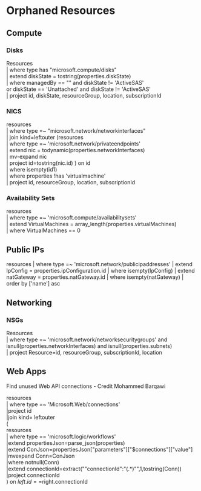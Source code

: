 # Orphaned Resources

## Compute
### Disks
Resources    
| where type has "microsoft.compute/disks"   
| extend diskState = tostring(properties.diskState)  
| where managedBy == "" and diskState != 'ActiveSAS'  
or diskState == 'Unattached' and diskState != 'ActiveSAS'   
| project id, diskState, resourceGroup, location, subscriptionId


### NICS
resources  
| where type =~ "microsoft.network/networkinterfaces"  
| join kind=leftouter (resources  
| where type =~ 'microsoft.network/privateendpoints'  
| extend nic = todynamic(properties.networkInterfaces)  
| mv-expand nic  
| project id=tostring(nic.id) ) on id  
| where isempty(id1)  
| where properties !has 'virtualmachine'    
| project id, resourceGroup, location, subscriptionId  


### Availability Sets

resources  
| where type =~ 'microsoft.compute/availabilitysets'  
| extend VirtualMachines = array_length(properties.virtualMachines)  
| where VirtualMachines == 0  

## Public IPs
resources
| where type =~ 'microsoft.network/publicipaddresses'
| extend IpConfig = properties.ipConfiguration.id
| where isempty(IpConfig)
| extend natGateway = properties.natGateway.id
| where isempty(natGateway)
| order by ['name'] asc

## Networking
### NSGs
Resources  
| where type =~ 'microsoft.network/networksecuritygroups' and isnull(properties.networkInterfaces) and isnull(properties.subnets)  
| project Resource=id, resourceGroup, subscriptionId, location  

## Web Apps
Find unused Web API connections - Credit Mohammed Barqawi  

resources  
| where type =~ 'Microsoft.Web/connections'  
|project id  
|join kind= leftouter  
(  
resources  
| where type == 'microsoft.logic/workflows'  
|extend propertiesJson=parse_json(properties)  
|extend ConJson=propertiesJson["parameters"]["$connections"]["value"]  
|mvexpand Conn=ConJson  
|where   notnull(Conn)  
|extend connectionId=extract("\"connectionId\":\"(.*)\"",1,tostring(Conn))  
|project connectionId  
)   on  $left.id==$right.connectionId  

